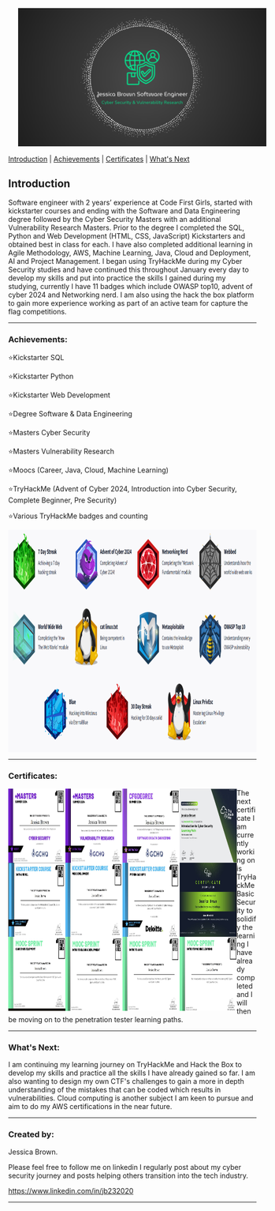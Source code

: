 
<img src="githubPictures/github top image.png" alt="GitBanner" style="margin-left: 20px;">

<p align="left">

  <a href="#introduction">Introduction</a> | <a href="#achievements">Achievements</a> | <a href="#certificates">Certificates</a> | <a href="#what's_next">What's Next</a> 
</p>



## Introduction
Software engineer with 2 years’ experience at Code First Girls, started with kickstarter courses and ending with the Software and Data Engineering degree followed by the Cyber Security Masters with an additional Vulnerability Research Masters.
Prior to the degree I completed the SQL, Python and Web Development (HTML, CSS, JavaScript) Kickstarters and obtained best in class for each.
I have also completed additional learning in Agile Methodology, AWS, Machine Learning, Java, Cloud and Deployment, AI and Project Management.
I began using TryHackMe during my Cyber Security studies and have continued this throughout January every day to develop my skills and put into practice the skills I gained during my studying, currently I have 11 badges which include OWASP top10, advent of cyber 2024 and Networking nerd. I am also using the hack the box platform to gain more experience working as part of an active team for capture the flag competitions.


---
<a name="achievements"></a>
### Achievements:

⭐Kickstarter SQL

⭐Kickstarter Python

⭐Kickstarter Web Development

⭐Degree Software & Data Engineering

⭐Masters Cyber Security

⭐Masters Vulnerability Research

⭐Moocs (Career, Java, Cloud, Machine Learning)

⭐TryHackMe (Advent of Cyber 2024, Introduction into Cyber Security, Complete Beginner, Pre Security)

⭐Various TryHackMe badges and counting

<img src="githubPictures/tryhackmebadges.png" alt="badges" align="center" width="900" height="450" style="margin-right: 20px;">


---
<a name="certificates"></a>
### Certificates:

<img src="githubPictures/CFGCyberMasters.jpg" alt="badges" align="left" width="23%" height="150">
<img src="githubPictures/CFGVulnerabilityMasters.png" alt="badges" align="left" width="23%" height="150">
<img src="githubPictures/Sofware Degree.jpg" alt="badges" align="left" width="23%" height="150">
<img src="githubPictures/THMCyberIntro.jpg" alt="badges" align="left" width="23%" height="150">

<img src="githubPictures/KickstarterSQL.jpg" alt="badges" align="left" width="23%" height="150">
<img src="githubPictures/KickstarterWebDev.jpg" alt="badges" align="left" width="23%" height="150">
<img src="githubPictures/KickstarterPython.jpg" alt="badges" align="left" width="23%" height="150">
<img src="githubPictures/THMAdventOfCyber.jpg" alt="badges" align="left" width="23%" height="150">

<img src="githubPictures/MoocCareer.jpg" alt="badges" align="left" width="23%" height="150">
<img src="githubPictures/MoocCloud.jpg" alt="badges" align="left" width="23%" height="150">
<img src="githubPictures/MoocJava.jpg" alt="badges" align="left" width="23%" height="150">
<img src="githubPictures/MoocMachine.jpg" alt="badges" align="left" width="23%" height="150">
The next certificate I am currently working on is TryHackMe Basic Security to solidify the learning I have already completed and I will then be moving on to the penetration tester learning paths.
                                                   
---
<a name="what's_next"></a>
### What's Next:

I am continuing my learning journey on TryHackMe and Hack the Box to develop my skills and practice all the skills I have already gained so far.
I am also wanting to design my own CTF's challenges to gain a more in depth understanding of the mistakes that can be coded which results in vulnerabilities.
Cloud computing is another subject I am keen to pursue and aim to do my AWS certifications in the near future.
<br>


---

<a name="Created_by"></a>
### Created by:
Jessica Brown.

Please feel free to follow me on linkedin I regularly post about my cyber security journey and posts helping others transition into the tech industry.

https://www.linkedin.com/in/jb232020

---






